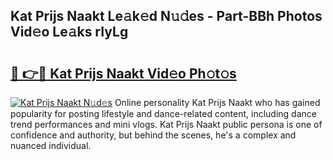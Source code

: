 ## Kat Prijs Naakt Le𝚊k𝚎d N𝚞𝚍es - Part-BBh Photos Vid𝚎o Le𝚊ks rIyLg

# <h2><a href="http://fb7vo6.evod.top/?m=Kat+Prijs+Naakt">🔗 👉🔴 Kat Prijs Naakt Vid𝚎o Ph𝚘t𝚘s</a></h2>

[![Kat Prijs Naakt N𝚞d𝚎s](https://i.imgur.com/8V9OHl7.gif)](http://fb7vo6.evod.top/?m=Kat+Prijs+Naakt)
Online personality Kat Prijs Naakt who has gained popularity for posting lifestyle and dance-related content, including dance trend performances and mini vlogs. Kat Prijs Naakt public persona is one of confidence and authority, but behind the scenes, he's a complex and nuanced individual. 
